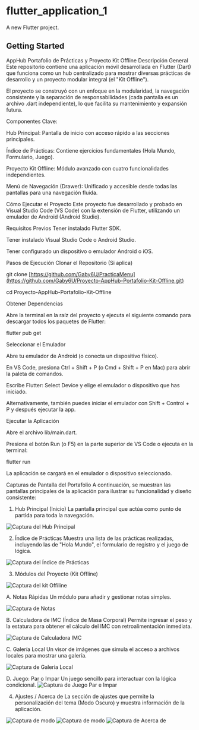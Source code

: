 # flutter_application_1

A new Flutter project.

## Getting Started

AppHub Portafolio de Prácticas y Proyecto Kit Offline
Descripción General
Este repositorio contiene una aplicación móvil desarrollada en Flutter (Dart) que funciona como un hub centralizado para mostrar diversas prácticas de desarrollo y un proyecto modular integral (el "Kit Offline").

El proyecto se construyó con un enfoque en la modularidad, la navegación consistente y la separación de responsabilidades (cada pantalla es un archivo .dart independiente), lo que facilita su mantenimiento y expansión futura.

Componentes Clave:

Hub Principal: Pantalla de inicio con acceso rápido a las secciones principales.

Índice de Prácticas: Contiene ejercicios fundamentales (Hola Mundo, Formulario, Juego).

Proyecto Kit Offline: Módulo avanzado con cuatro funcionalidades independientes.

Menú de Navegación (Drawer): Unificado y accesible desde todas las pantallas para una navegación fluida.

Cómo Ejecutar el Proyecto
Este proyecto fue desarrollado y probado en Visual Studio Code (VS Code) con la extensión de Flutter, utilizando un emulador de Android (Android Studio).

Requisitos Previos
Tener instalado Flutter SDK.

Tener instalado Visual Studio Code o Android Studio.

Tener configurado un dispositivo o emulador Android o iOS.

Pasos de Ejecución
Clonar el Repositorio (Si aplica)

git clone [https://github.com/Gaby6U/PracticaMenu](https://github.com/Gaby6U/Proyecto-AppHub-Portafolio-Kit-Offline.git)

cd Proyecto-AppHub-Portafolio-Kit-Offline


Obtener Dependencias

Abre la terminal en la raíz del proyecto y ejecuta el siguiente comando para descargar todos los paquetes de Flutter:

flutter pub get


Seleccionar el Emulador

Abre tu emulador de Android (o conecta un dispositivo físico).

En VS Code, presiona Ctrl + Shift + P (o Cmd + Shift + P en Mac) para abrir la paleta de comandos.

Escribe Flutter: Select Device y elige el emulador o dispositivo que has iniciado.

Alternativamente, también puedes iniciar el emulador con Shift + Control + P y después ejecutar la app.

Ejecutar la Aplicación

Abre el archivo lib/main.dart.

Presiona el botón Run (o F5) en la parte superior de VS Code o ejecuta en la terminal:

flutter run


La aplicación se cargará en el emulador o dispositivo seleccionado.

Capturas de Pantalla del Portafolio
A continuación, se muestran las pantallas principales de la aplicación para ilustrar su funcionalidad y diseño consistente:

1. Hub Principal (Inicio)
La pantalla principal que actúa como punto de partida para toda la navegación.

![Captura del Hub Principal](assets/images/CapturaHUB.PNG)


2. Índice de Prácticas
Muestra una lista de las prácticas realizadas, incluyendo las de "Hola Mundo", el formulario de registro y el juego de lógica.

![Captura del Índice de Prácticas](assets/images/CapturaIndice.PNG)

3. Módulos del Proyecto (Kit Offline)

![Captura del kit Offiline](assets/images/CapturaModulos.PNG)

A. Notas Rápidas
Un módulo para añadir y gestionar notas simples.

![Captura de Notas](assets/images/CapturaMNotas.PNG)


B. Calculadora de IMC (Índice de Masa Corporal)
Permite ingresar el peso y la estatura para obtener el cálculo del IMC con retroalimentación inmediata.

![Captura de Calculadora IMC](assets/images/CapturaIMC.PNG)

C. Galería Local
Un visor de imágenes que simula el acceso a archivos locales para mostrar una galería.

![Captura de Galeria Local](assets/images/CapturaGaleria.PNG)

D. Juego: Par o Impar
Un juego sencillo para interactuar con la lógica condicional.
![Captura de Juego Par e Impar](assets/images/CapturaJuagoI_P.PNG)

4. Ajustes / Acerca de
La sección de ajustes que permite la personalización del tema (Modo Oscuro) y muestra información de la aplicación.

![Captura de modo](assets/images/CapturaModoC.PNG)
![Captura de modo](assets/images/CapturaModoO.PNG)
![Captura de Acerca de](assets/images/CapturaAcerca.PNG)